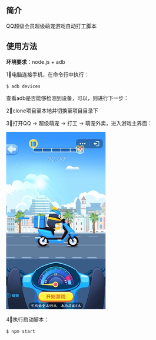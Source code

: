 ## 简介

QQ超级会员超级萌宠游戏自动打工脚本

## 使用方法

**环境要求**：node.js + adb

1⃣️电脑连接手机，在命令行中执行：

```shell
$ adb devices
```

查看adb是否能够检测到设备，可以，则进行下一步：

2⃣️clone项目至本地并切换至项目目录下

3⃣️打开QQ -> 超级萌宠 -> 打工 -> 萌宠外卖，进入游戏主界面：

![game-index](images/game-index.jpg)

4⃣️执行启动脚本：

```shell
$ npm start
```